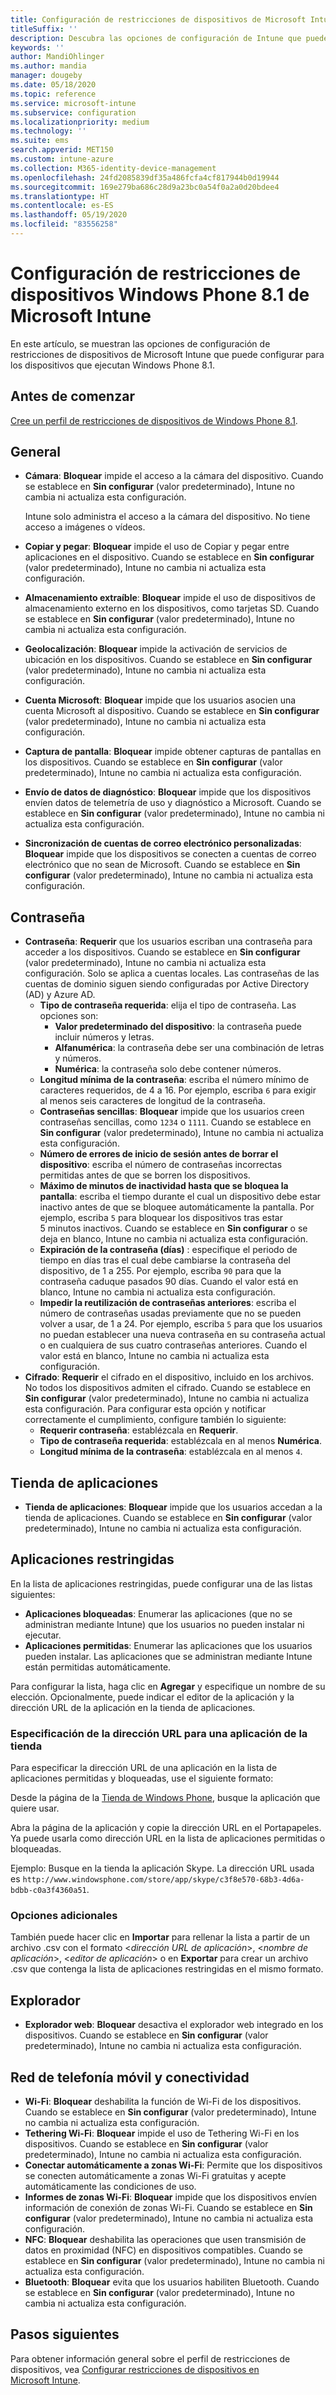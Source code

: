 ```yaml
---
title: Configuración de restricciones de dispositivos de Microsoft Intune para Windows Phone 8.1
titleSuffix: ''
description: Descubra las opciones de configuración de Intune que puede usar para controlar la funcionalidad y la configuración de los dispositivos que ejecutan Windows Phone 8.1.
keywords: ''
author: MandiOhlinger
ms.author: mandia
manager: dougeby
ms.date: 05/18/2020
ms.topic: reference
ms.service: microsoft-intune
ms.subservice: configuration
ms.localizationpriority: medium
ms.technology: ''
ms.suite: ems
search.appverid: MET150
ms.custom: intune-azure
ms.collection: M365-identity-device-management
ms.openlocfilehash: 24fd2085839df35a486fcfa4cf817944b0d19944
ms.sourcegitcommit: 169e279ba686c28d9a23bc0a54f0a2a0d20bdee4
ms.translationtype: HT
ms.contentlocale: es-ES
ms.lasthandoff: 05/19/2020
ms.locfileid: "83556258"
---
```

# <a name="microsoft-intune-windows-phone-81-device-restriction-settings"></a>Configuración de restricciones de dispositivos Windows Phone 8.1 de Microsoft Intune

En este artículo, se muestran las opciones de configuración de restricciones de dispositivos de Microsoft Intune que puede configurar para los dispositivos que ejecutan Windows Phone 8.1.

## <a name="before-you-begin"></a>Antes de comenzar

[Cree un perfil de restricciones de dispositivos de Windows Phone 8.1](device-restrictions-configure.md).

## <a name="general"></a>General

- **Cámara**: **Bloquear** impide el acceso a la cámara del dispositivo. Cuando se establece en **Sin configurar** (valor predeterminado), Intune no cambia ni actualiza esta configuración.

  Intune solo administra el acceso a la cámara del dispositivo. No tiene acceso a imágenes o vídeos.

- **Copiar y pegar**: **Bloquear** impide el uso de Copiar y pegar entre aplicaciones en el dispositivo. Cuando se establece en **Sin configurar** (valor predeterminado), Intune no cambia ni actualiza esta configuración.
- **Almacenamiento extraíble**: **Bloquear** impide el uso de dispositivos de almacenamiento externo en los dispositivos, como tarjetas SD. Cuando se establece en **Sin configurar** (valor predeterminado), Intune no cambia ni actualiza esta configuración.
- **Geolocalización**: **Bloquear** impide la activación de servicios de ubicación en los dispositivos. Cuando se establece en **Sin configurar** (valor predeterminado), Intune no cambia ni actualiza esta configuración.
- **Cuenta Microsoft**: **Bloquear** impide que los usuarios asocien una cuenta Microsoft al dispositivo. Cuando se establece en **Sin configurar** (valor predeterminado), Intune no cambia ni actualiza esta configuración.
- **Captura de pantalla**: **Bloquear** impide obtener capturas de pantallas en los dispositivos. Cuando se establece en **Sin configurar** (valor predeterminado), Intune no cambia ni actualiza esta configuración.
- **Envío de datos de diagnóstico**: **Bloquear** impide que los dispositivos envíen datos de telemetría de uso y diagnóstico a Microsoft. Cuando se establece en **Sin configurar** (valor predeterminado), Intune no cambia ni actualiza esta configuración.
- **Sincronización de cuentas de correo electrónico personalizadas**: **Bloquear** impide que los dispositivos se conecten a cuentas de correo electrónico que no sean de Microsoft. Cuando se establece en **Sin configurar** (valor predeterminado), Intune no cambia ni actualiza esta configuración.

## <a name="password"></a>Contraseña

- **Contraseña**: **Requerir** que los usuarios escriban una contraseña para acceder a los dispositivos. Cuando se establece en **Sin configurar** (valor predeterminado), Intune no cambia ni actualiza esta configuración. Solo se aplica a cuentas locales. Las contraseñas de las cuentas de dominio siguen siendo configuradas por Active Directory (AD) y Azure AD.
  - **Tipo de contraseña requerida**: elija el tipo de contraseña. Las opciones son:
    - **Valor predeterminado del dispositivo**: la contraseña puede incluir números y letras.
    - **Alfanumérica**: la contraseña debe ser una combinación de letras y números.
    - **Numérica**: la contraseña solo debe contener números.
  - **Longitud mínima de la contraseña**: escriba el número mínimo de caracteres requeridos, de 4 a 16. Por ejemplo, escriba `6` para exigir al menos seis caracteres de longitud de la contraseña.
  - **Contraseñas sencillas**: **Bloquear** impide que los usuarios creen contraseñas sencillas, como `1234` o `1111`. Cuando se establece en **Sin configurar** (valor predeterminado), Intune no cambia ni actualiza esta configuración.
  - **Número de errores de inicio de sesión antes de borrar el dispositivo**: escriba el número de contraseñas incorrectas permitidas antes de que se borren los dispositivos.
  - **Máximo de minutos de inactividad hasta que se bloquea la pantalla**: escriba el tiempo durante el cual un dispositivo debe estar inactivo antes de que se bloquee automáticamente la pantalla. Por ejemplo, escriba `5` para bloquear los dispositivos tras estar 5 minutos inactivos. Cuando se establece en **Sin configurar** o se deja en blanco, Intune no cambia ni actualiza esta configuración.
  - **Expiración de la contraseña (días)** : especifique el periodo de tiempo en días tras el cual debe cambiarse la contraseña del dispositivo, de 1 a 255. Por ejemplo, escriba `90` para que la contraseña caduque pasados 90 días. Cuando el valor está en blanco, Intune no cambia ni actualiza esta configuración.
  - **Impedir la reutilización de contraseñas anteriores**: escriba el número de contraseñas usadas previamente que no se pueden volver a usar, de 1 a 24. Por ejemplo, escriba `5` para que los usuarios no puedan establecer una nueva contraseña en su contraseña actual o en cualquiera de sus cuatro contraseñas anteriores. Cuando el valor está en blanco, Intune no cambia ni actualiza esta configuración.
- **Cifrado**: **Requerir** el cifrado en el dispositivo, incluido en los archivos. No todos los dispositivos admiten el cifrado. Cuando se establece en **Sin configurar** (valor predeterminado), Intune no cambia ni actualiza esta configuración. Para configurar esta opción y notificar correctamente el cumplimiento, configure también lo siguiente:
  - **Requerir contraseña**: establézcala en **Requerir**.
  - **Tipo de contraseña requerida**: establézcala en al menos **Numérica**.
  - **Longitud mínima de la contraseña**: establézcala en al menos `4`.

## <a name="app-store"></a>Tienda de aplicaciones

- **Tienda de aplicaciones**: **Bloquear** impide que los usuarios accedan a la tienda de aplicaciones. Cuando se establece en **Sin configurar** (valor predeterminado), Intune no cambia ni actualiza esta configuración.

## <a name="restricted-apps"></a>Aplicaciones restringidas

En la lista de aplicaciones restringidas, puede configurar una de las listas siguientes:

- **Aplicaciones bloqueadas**: Enumerar las aplicaciones (que no se administran mediante Intune) que los usuarios no pueden instalar ni ejecutar.
- **Aplicaciones permitidas**: Enumerar las aplicaciones que los usuarios pueden instalar. Las aplicaciones que se administran mediante Intune están permitidas automáticamente.

Para configurar la lista, haga clic en **Agregar** y especifique un nombre de su elección. Opcionalmente, puede indicar el editor de la aplicación y la dirección URL de la aplicación en la tienda de aplicaciones.

### <a name="how-to-specify-the-url-to-an-app-in-the-store"></a>Especificación de la dirección URL para una aplicación de la tienda

Para especificar la dirección URL de una aplicación en la lista de aplicaciones permitidas y bloqueadas, use el siguiente formato:

Desde la página de la [Tienda de Windows Phone](https://www.microsoft.com/store/apps/windows-phone), busque la aplicación que quiere usar.

Abra la página de la aplicación y copie la dirección URL en el Portapapeles. Ya puede usarla como dirección URL en la lista de aplicaciones permitidas o bloqueadas.

Ejemplo: Busque en la tienda la aplicación Skype. La dirección URL usada es `http://www.windowsphone.com/store/app/skype/c3f8e570-68b3-4d6a-bdbb-c0a3f4360a51`.

### <a name="additional-options"></a>Opciones adicionales

También puede hacer clic en **Importar** para rellenar la lista a partir de un archivo .csv con el formato <*dirección URL de aplicación*>, <*nombre de aplicación*>, <*editor de aplicación*> o en **Exportar** para crear un archivo .csv que contenga la lista de aplicaciones restringidas en el mismo formato.

## <a name="browser"></a>Explorador

- **Explorador web**: **Bloquear** desactiva el explorador web integrado en los dispositivos. Cuando se establece en **Sin configurar** (valor predeterminado), Intune no cambia ni actualiza esta configuración.

## <a name="cellular-and-connectivity"></a>Red de telefonía móvil y conectividad

- **Wi-Fi**: **Bloquear** deshabilita la función de Wi-Fi de los dispositivos. Cuando se establece en **Sin configurar** (valor predeterminado), Intune no cambia ni actualiza esta configuración.
- **Tethering Wi-Fi**: **Bloquear** impide el uso de Tethering Wi-Fi en los dispositivos. Cuando se establece en **Sin configurar** (valor predeterminado), Intune no cambia ni actualiza esta configuración.
- **Conectar automáticamente a zonas Wi-Fi**: Permite que los dispositivos se conecten automáticamente a zonas Wi-Fi gratuitas y acepte automáticamente las condiciones de uso.
- **Informes de zonas Wi-Fi**: **Bloquear** impide que los dispositivos envíen información de conexión de zonas Wi-Fi. Cuando se establece en **Sin configurar** (valor predeterminado), Intune no cambia ni actualiza esta configuración.
- **NFC**: **Bloquear** deshabilita las operaciones que usen transmisión de datos en proximidad (NFC) en dispositivos compatibles. Cuando se establece en **Sin configurar** (valor predeterminado), Intune no cambia ni actualiza esta configuración.
- **Bluetooth**: **Bloquear** evita que los usuarios habiliten Bluetooth. Cuando se establece en **Sin configurar** (valor predeterminado), Intune no cambia ni actualiza esta configuración.

## <a name="next-steps"></a>Pasos siguientes

Para obtener información general sobre el perfil de restricciones de dispositivos, vea [Configurar restricciones de dispositivos en Microsoft Intune](device-restrictions-configure.md).
